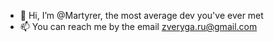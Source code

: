 - 👋 Hi, I’m @Martyrer, the most average dev you've ever met
- 📫 You can reach me by the email zveryga.ru@gmail.com

<!---
Martyrer/Martyrer is a ✨ special ✨ repository because its `README.md` (this file) appears on your GitHub profile.
You can click the Preview link to take a look at your changes.
--->

